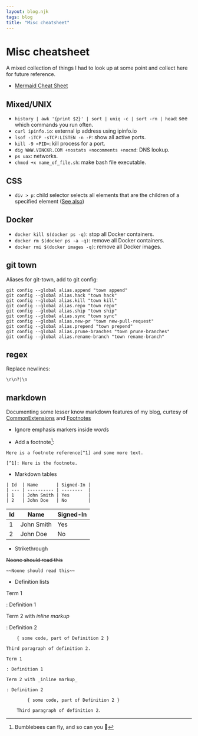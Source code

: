 ```yaml
---
layout: blog.njk
tags: blog
title: "Misc cheatsheet"
---
```


# Misc cheatsheet

A mixed collection of things I had to look up at some point and collect here for future reference.

- [Mermaid Cheat Sheet](https://jojozhuang.github.io/tutorial/mermaid-cheat-sheet/)

## Mixed/UNIX

- `history | awk '{print $2}' | sort | uniq -c | sort -rn | head`: see which commands you run often.
- `curl ipinfo.io`: external ip address using ipinfo.io
- `lsof -iTCP -sTCP:LISTEN -n -P`: show all active ports.
- `kill -9 <PID>`: kill process for a port.
- `dig WWW.VINCKR.COM +nostats +nocomments +nocmd`: DNS lookup.
- `ps uax`: networks.
- `chmod +x name_of_file.sh`: make bash file executable.

## CSS

- `div > p`: child selector selects all elements that are the children of a specified element ([See also](https://www.w3schools.com/css/css_combinators.asp))

## Docker

- `docker kill $(docker ps -q)`: stop all Docker containers.
- `docker rm $(docker ps -a -q)`: remove all Docker containers.
- `docker rmi $(docker images -q)`: remove all Docker images.

## git town

Aliases for git-town, add to git config:

```
git config --global alias.append "town append"
git config --global alias.hack "town hack"
git config --global alias.kill "town kill"
git config --global alias.repo "town repo"
git config --global alias.ship "town ship"
git config --global alias.sync "town sync"
git config --global alias.new-pr "town new-pull-request"
git config --global alias.prepend "town prepend"
git config --global alias.prune-branches "town prune-branches"
git config --global alias.rename-branch "town rename-branch"
```

## regex

Replace newlines:

```
\r\n?|\n
```

## markdown

Documenting some lesser know markdown features of my blog, curtesy of [CommonExtensions](https://pkg.go.dev/github.com/gomarkdown/markdown/parser#CommonExtensions) and [Footnotes](https://pkg.go.dev/github.com/gomarkdown/markdown/parser#Footnotes)

- Ignore emphasis markers inside w*ord*s

- Add a footnote[^1]:

```
Here is a footnote reference[^1] and some more text.

[^1]: Here is the footnote.
```

- Markdown tables

```
| Id  | Name       | Signed-In |
| --- | ---------- | --------  |
| 1   | John Smith | Yes       |
| 2   | John Doe   | No        |
```

| Id  | Name       | Signed-In |
| --- | ---------- | --------- |
| 1   | John Smith | Yes       |
| 2   | John Doe   | No        |

[^1]: Bumblebees can fly, and so can you 🐝

- Strikethrough

~~Noone should read this~~

`~~Noone should read this~~`

- Definition lists

Term 1

: Definition 1

Term 2 with _inline markup_

: Definition 2

        { some code, part of Definition 2 }

    Third paragraph of definition 2.

```
Term 1

: Definition 1

Term 2 with _inline markup_

: Definition 2

        { some code, part of Definition 2 }

    Third paragraph of definition 2.
```
